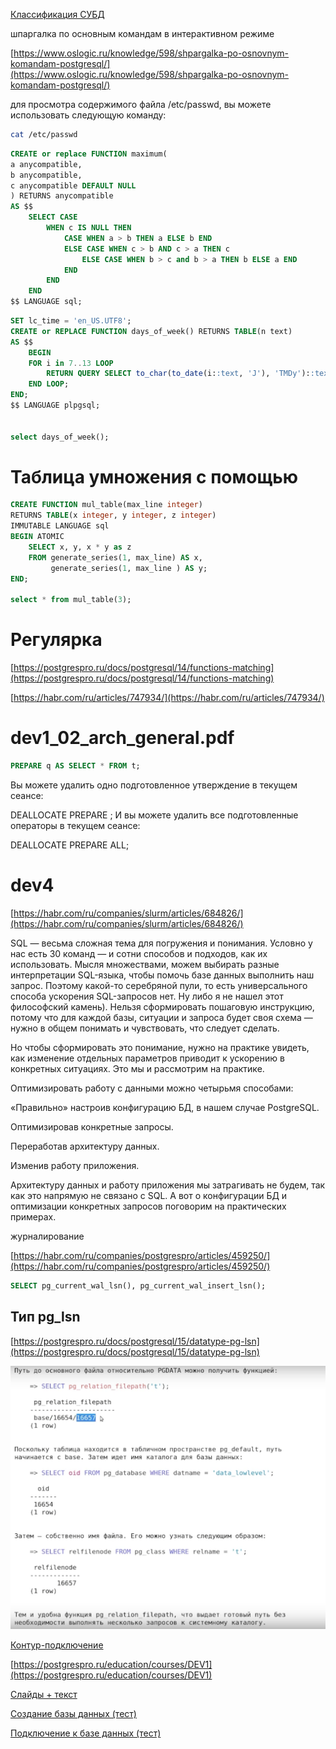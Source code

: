 

[Классификация СУБД](https://ru.wikipedia.org/wiki/%D0%A1%D0%B8%D1%81%D1%82%D0%B5%D0%BC%D0%B0_%D1%83%D0%BF%D1%80%D0%B0%D0%B2%D0%BB%D0%B5%D0%BD%D0%B8%D1%8F_%D0%B1%D0%B0%D0%B7%D0%B0%D0%BC%D0%B8_%D0%B4%D0%B0%D0%BD%D0%BD%D1%8B%D1%85#%D0%9A%D0%BB%D0%B0%D1%81%D1%81%D0%B8%D1%84%D0%B8%D0%BA%D0%B0%D1%86%D0%B8%D1%8F_%D0%A1%D0%A3%D0%91%D0%94)

шпаргалка по основным командам в интерактивном режиме



[https://www.oslogic.ru/knowledge/598/shpargalka-po-osnovnym-komandam-postgresql/](https://www.oslogic.ru/knowledge/598/shpargalka-po-osnovnym-komandam-postgresql/)

для просмотра содержимого файла /etc/passwd, вы можете использовать следующую команду:

```sh
cat /etc/passwd
```

```sql
CREATE or replace FUNCTION maximum(
a anycompatible,
b anycompatible,
c anycompatible DEFAULT NULL
) RETURNS anycompatible
AS $$
	SELECT CASE
		WHEN c IS NULL THEN		
			CASE WHEN a > b THEN a ELSE b END
			ELSE CASE WHEN c > b AND c > a THEN c 
				ELSE CASE WHEN b > c and b > a THEN b ELSE a END
			END
		END
	END
$$ LANGUAGE sql;


```



```sql
SET lc_time = 'en_US.UTF8';
CREATE or REPLACE FUNCTION days_of_week() RETURNS TABLE(n text)
AS $$
	BEGIN
	FOR i in 7..13 LOOP		
		RETURN QUERY SELECT to_char(to_date(i::text, 'J'), 'TMDy')::text;                                          
	END LOOP;
END;
$$ LANGUAGE plpgsql;


select days_of_week();

```

# Таблица умножения с помощью 


```sql
CREATE FUNCTION mul_table(max_line integer)
RETURNS TABLE(x integer, y integer, z integer)
IMMUTABLE LANGUAGE sql
BEGIN ATOMIC
    SELECT x, y, x * y as z
    FROM generate_series(1, max_line) AS x, 
         generate_series(1, max_line ) AS y;
END;

select * from mul_table(3);

```
# Регулярка

[https://postgrespro.ru/docs/postgresql/14/functions-matching](https://postgrespro.ru/docs/postgresql/14/functions-matching)

[https://habr.com/ru/articles/747934/](https://habr.com/ru/articles/747934/)



# dev1_02_arch_general.pdf

```sql
PREPARE q AS SELECT * FROM t;
```

Вы можете удалить одно подготовленное утверждение в текущем сеансе:

DEALLOCATE PREPARE <name>;
И вы можете удалить все подготовленные операторы в текущем сеансе:

DEALLOCATE PREPARE ALL;


# dev4

[https://habr.com/ru/companies/slurm/articles/684826/](https://habr.com/ru/companies/slurm/articles/684826/)

SQL — весьма сложная тема для погружения и понимания. Условно у нас есть 30 команд — и сотни способов и подходов, как их использовать. Мысля множествами, можем выбирать разные интерпретации SQL-языка, чтобы помочь базе данных выполнить наш запрос. Поэтому какой-то серебряной пули, то есть универсального способа ускорения SQL-запросов нет. Ну либо я не нашел этот философский камень). Нельзя сформировать пошаговую инструкцию, потому что для каждой базы, ситуации и запроса будет своя схема — нужно в общем понимать и чувствовать, что следует сделать.

Но чтобы сформировать это понимание, нужно на практике увидеть, как изменение отдельных параметров приводит к ускорению в конкретных ситуациях. Это мы и рассмотрим на практике.

Оптимизировать работу с данными можно четырьмя способами:

«Правильно» настроив конфигурацию БД, в нашем случае PostgreSQL.

Оптимизировав конкретные запросы.

Переработав архитектуру данных.

Изменив работу приложения.

Архитектуру данных и работу приложения мы затрагивать не будем, так как это напрямую не связано с SQL. А вот о конфигурации БД и оптимизации конкретных запросов поговорим на практических примерах.

журналирование 

[https://habr.com/ru/companies/postgrespro/articles/459250/](https://habr.com/ru/companies/postgrespro/articles/459250/)

```sql
SELECT pg_current_wal_lsn(), pg_current_wal_insert_lsn();
```
 
 ## Тип pg_lsn


[https://postgrespro.ru/docs/postgresql/15/datatype-pg-lsn](https://postgrespro.ru/docs/postgresql/15/datatype-pg-lsn)


![alt text](img/filepath.png)

[Контур-подключение](https://eshift.ktalk.ru/agmmxppkhcsi)

[https://postgrespro.ru/education/courses/DEV1](https://postgrespro.ru/education/courses/DEV1)

[Слайды + текст ](dev1_00_introduction.pdf)

[Создание базы данных (тест)](https://postgrespro.ru/docs/postgresql/16/tutorial-createdb)

[Подключение к базе данных (тест)](https://postgrespro.ru/docs/postgresql/16/tutorial-accessdb)